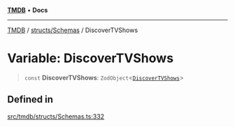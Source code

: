 [**TMDB**](../../../README.md) • **Docs**

***

[TMDB](../../../README.md) / [structs/Schemas](../README.md) / DiscoverTVShows

# Variable: DiscoverTVShows

> `const` **DiscoverTVShows**: `ZodObject`\<[`DiscoverTVShows`](../type-aliases/DiscoverTVShows.md)\>

## Defined in

[src/tmdb/structs/Schemas.ts:332](https://github.com/Norviah/media-hub/blob/d809718af017974e095f312fcfa8bfdf58d3e3e5/src/tmdb/structs/Schemas.ts#L332)
